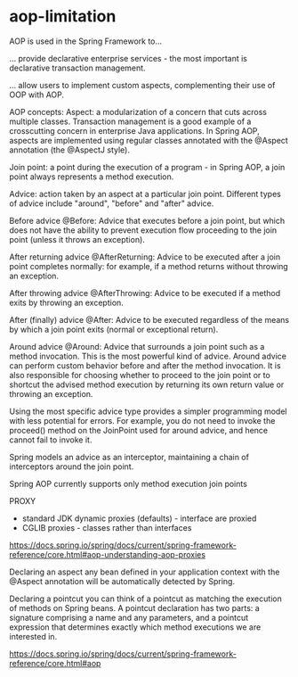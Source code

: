 # aop-limitation
AOP is used in the Spring Framework to…​

…​ provide declarative enterprise services - the most important is declarative transaction management.

…​ allow users to implement custom aspects, complementing their use of OOP with AOP.

AOP concepts:
Aspect: a modularization of a concern that cuts across multiple classes. 
Transaction management is a good example of a crosscutting concern in enterprise Java applications. 
In Spring AOP, aspects are implemented using regular classes annotated with the @Aspect annotation (the @AspectJ style).

Join point: a point during the execution of a program - in Spring AOP, a join point always represents a method execution.

Advice: action taken by an aspect at a particular join point. Different types of advice include "around", "before" and "after" advice.

Before advice @Before: Advice that executes before a join point, but which does not have the ability to prevent execution 
flow proceeding to the join point (unless it throws an exception).

After returning advice @AfterReturning: Advice to be executed after a join point completes normally: for example, 
if a method returns without throwing an exception.

After throwing advice @AfterThrowing: Advice to be executed if a method exits by throwing an exception.

After (finally) advice @After: Advice to be executed regardless of the means by which a join point exits (normal or exceptional return).

Around advice @Around: Advice that surrounds a join point such as a method invocation. 
This is the most powerful kind of advice. Around advice can perform custom behavior before and after the method invocation. 
It is also responsible for choosing whether to proceed to the join point or to shortcut the advised method execution by 
returning its own return value or throwing an exception.

Using the most specific advice type provides a simpler programming model with less potential for errors. 
For example, you do not need to invoke the proceed() method on the JoinPoint used for around advice, 
and hence cannot fail to invoke it.

Spring models an advice as an interceptor, maintaining a chain of interceptors around the join point.

Spring AOP currently supports only method execution join points

PROXY
* standard JDK dynamic proxies (defaults) - interface  are proxied
* CGLIB proxies - classes rather than interfaces

https://docs.spring.io/spring/docs/current/spring-framework-reference/core.html#aop-understanding-aop-proxies

Declaring an aspect
any bean defined in your application context with the @Aspect annotation will be 
automatically detected by Spring.

Declaring a pointcut
you can think of a pointcut as matching the execution of methods on Spring beans. 
A pointcut declaration has two parts: a signature comprising a name and any parameters, and a pointcut expression 
that determines exactly which method executions we are interested in.



https://docs.spring.io/spring/docs/current/spring-framework-reference/core.html#aop
